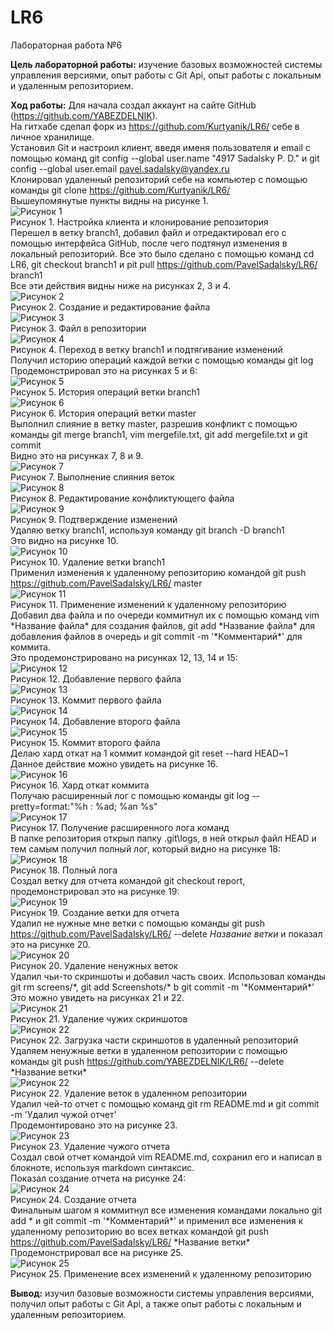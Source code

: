 # LR6
Лабораторная работа №6

**Цель лабораторной работы:** изучение базовых возможностей системы
управления версиями, опыт работы с Git Api, опыт работы с локальным и
удаленным репозиторием.

**Ход работы:**
Для начала создал аккаунт на сайте GitHub (https://github.com/YABEZDELNIK).<br>
На гитхабе сделал форк из https://github.com/Kurtyanik/LR6/ себе в личное хранилище.<br>
Установил Git и настроил клиент, введя именя пользователя и email с помощью команд git config --global user.name "4917 Sadalsky P. D." и git config --global user.email pavel.sadalsky@yandex.ru<br>
Клонировал удаленный репозиторий себе на компьютер с помощью команды git clone https://github.com/Kurtyanik/LR6/<br>
Вышеупомянутые пункты видны на рисунке 1.<br>
	![Рисунок 1](/Screenshots/1.png)<br>
	Рисунок 1. Настройка клиента и клонирование репозитория<br>
Перешел в ветку branch1, добавил файл и отредактировал его с помощью интерфейса GitHub, после чего подтянул изменения в локальный репозиторий. Все это было сделано с помощью команд cd LR6, git checkout branch1 и pit pull https://github.com/PavelSadalsky/LR6/ branch1<br>
Все эти действия видны ниже на рисунках 2, 3 и 4.<br>
	![Рисунок 2](/Screenshots/2.png)<br>
        Рисунок 2. Создание и редактирование файла<br>
	![Рисунок 3](/Screenshots/3.png)<br>
        Рисунок 3. Файл в репозитории<br>
	![Рисунок 4](/Screenshots/4.png)<br>
        Рисунок 4. Переход в ветку branch1 и подтягивание изменений<br>
Получил историю операций каждой ветки с помощью команды git log<br>
Продемонстрировал это на рисунках 5 и 6:<br>
	![Рисунок 5](/Screenshots/5.png)<br>
        Рисунок 5. История операций ветки branch1<br>
	![Рисунок 6](/Screenshots/6.png)<br>
        Рисунок 6. История операций ветки master<br>
Выполнил слияние в ветку master, разрешив конфликт с помощью команды git merge branch1, vim mergefile.txt, git add mergefile.txt и git commit<br>
Видно это на рисунках 7, 8 и 9.<br>
	![Рисунок 7](/Screenshots/7.png)<br>
        Рисунок 7. Выполнение слияния веток<br>
	![Рисунок 8](/Screenshots/8.png)<br>
        Рисунок 8. Редактирование конфликтующего файла<br>
	![Рисунок 9](/Screenshots/9.png)<br>
        Рисунок 9. Подтверждение изменений<br>
Удаляю ветку branch1, используя команду git branch -D branch1<br>
Это видно на рисунке 10.<br>
	![Рисунок 10](/Screenshots/10.png)<br>
        Рисунок 10. Удаление ветки branch1<br>
Применил изменения к удаленному репозиторию командой git push https://github.com/PavelSadalsky/LR6/ master<br>
	![Рисунок 11](/Screenshots/11.png)<br>
        Рисунок 11. Применение изменений к удаленному репозиторию<br>
Добавил два файла и по очереди коммитнул их с помощью команд vim \*Название файла\* для создания файлов, git add \*Название файла\* для добавления файлов в очередь и git commit -m '\*Комментарий\*' для коммита.<br>
Это продемонстрировано на рисунках 12, 13, 14 и 15:<br>
	![Рисунок 12](/Screenshots/12.png)<br>
        Рисунок 12. Добавление первого файла<br>
	![Рисунок 13](/Screenshots/13.png)<br>
        Рисунок 13. Коммит первого файла<br>
	![Рисунок 14](/Screenshots/14.png)<br>
        Рисунок 14. Добавление второго файла<br>
	![Рисунок 15](/Screenshots/15.png)<br>
        Рисунок 15. Коммит второго файла<br>
Делаю хард откат на 1 коммит командой git reset --hard HEAD~1<br>
Данное действие можно увидеть на рисунке 16.<br>
	![Рисунок 16](/Screenshots/16.png)<br>
        Рисунок 16. Хард откат коммита<br>
Получаю расширенный лог с помощью команды git log --pretty=format:"%h : %ad; %an %s"<br>
	![Рисунок 17](/Screenshots/17.png)<br>
        Рисунок 17. Получение расширенного лога команд<br>
В папке репозитория открыл папку .git\logs, в ней открыл файл HEAD и тем самым получил полный лог, который видно на рисунке 18:<br>
	![Рисунок 18](/Screenshots/18.png)<br>
        Рисунок 18. Полный лога<br>
Создал ветку для отчета командой git checkout report, продемонстрировал это на рисунке 19:<br>
	![Рисунок 19](/Screenshots/19.png)<br>
        Рисунок 19. Создание ветки для отчета<br>
Удалил не нужные мне ветки с помощью команды git push https://github.com/PavelSadalsky/LR6/ --delete *Название ветки* и показал это на рисунке 20.<br>
	![Рисунок 20](/Screenshots/20.png)<br>
        Рисунок 20. Удаление ненужных веток<br>
Удалил чьи-то скриншоты и добавил часть своих. Использовал команды git rm screens/\*, git add Screenshots/\* b git commit -m '\*Комментарий\*'<br>
Это можно увидеть на рисунках 21 и 22.<br>
	![Рисунок 21](/Screenshots/21.png)<br>
        Рисунок 21. Удаление чужих скриншотов<br>
	![Рисунок 22](/Screenshots/22.png)<br>
        Рисунок 22. Загрузка части скриншотов в удаленный репозиторий<br>
Удаляем ненужные ветки в удаленном репозитории с помощью команды git push https://github.com/YABEZDELNIK/LR6/ --delete \*Название ветки\*<br>
	![Рисунок 22](/Screenshots/22.png)<br>
        Рисунок 22. Удаление веток в удаленном репозитории<br>
Удалил чей-то отчет с помощью команд git rm README.md и git commit -m 'Удалил чужой отчет'<br>
Продемонтировано это на рисунке 23.<br>
	![Рисунок 23](/Screenshots/23.png)<br>
        Рисунок 23. Удаление чужого отчета<br>
Создал свой отчет командой vim README.md, сохранил его и написал в блокноте, используя markdown синтаксис.<br>
Показал создание отчета на рисунке 24:<br>
	![Рисунок 24](/Screenshots/24.png)<br>
        Рисунок 24. Создание отчета<br>
Финальным шагом я коммитнул все изменения командами локально git add \* и git commit -m '\*Комментарий\*' и применил все изменения к удаленному репозиторию во всех ветках командой git push https://github.com/PavelSadalsky/LR6/ \*Название ветки\*<br>
Продемонстрировал все на рисунке 25.<br>
	![Рисунок 25](/Screenshots/25.png)<br>
        Рисунок 25. Применение всех изменений к удаленному репозиторию<br>

**Вывод:** изучил базовые возможности системы управления версиями, получил опыт работы с Git Api, а также опыт работы с локальным и удаленным репозиторием.